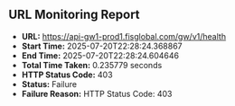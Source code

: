 ## URL Monitoring Report

- **URL:** https://api-gw1-prod1.fisglobal.com/gw/v1/health
- **Start Time:** 2025-07-20T22:28:24.368867
- **End Time:** 2025-07-20T22:28:24.604646
- **Total Time Taken:** 0.235779 seconds
- **HTTP Status Code:** 403
- **Status:** Failure
- **Failure Reason:** HTTP Status Code: 403
